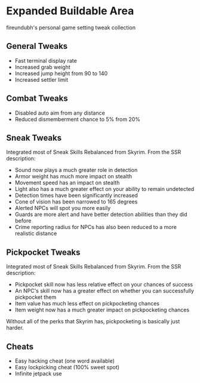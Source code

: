 # Expanded Buildable Area

fireundubh's personal game setting tweak collection

## General Tweaks

* Fast terminal display rate
* Increased grab weight
* Increased jump height from 90 to 140
* Increased settler limit

## Combat Tweaks

* Disabled auto aim from any distance
* Reduced dismemberment chance to 5% from 20%

## Sneak Tweaks

Integrated most of Sneak Skills Rebalanced from Skyrim. From the SSR description:

* Sound now plays a much greater role in detection
* Armor weight has much more impact on stealth
* Movement speed has an impact on stealth
* Light also has a much greater effect on your ability to remain undetected
* Detection times have been significantly increased
* Cone of vision has been narrowed to 165 degrees
* Alerted NPCs will spot you more easily
* Guards are more alert and have better detection abilities than they did before
* Crime reporting radius for NPCs has also been reduced to a more realistic distance

## Pickpocket Tweaks

Integrated most of Sneak Skills Rebalanced from Skyrim. From the SSR description:

* Pickpocket skill now has less relative effect on your chances of success
* An NPC's skill now has a greater effect on whether you can successfully pickpocket them
* Item value has much less effect on pickpocketing chances
* Item weight now has a much greater impact on pickpocketing chances

Without all of the perks that Skyrim has, pickpocketing is basically just harder.

## Cheats

* Easy hacking cheat (one word available)
* Easy lockpicking cheat (100% sweet spot)
* Infinite jetpack use